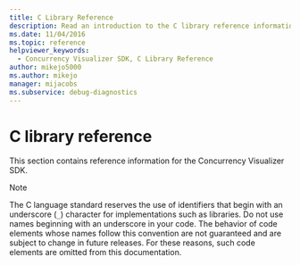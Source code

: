 ```yaml
---
title: C Library Reference
description: Read an introduction to the C library reference information for the Concurrency Visualizer SDK in Visual Studio.
ms.date: 11/04/2016
ms.topic: reference
helpviewer_keywords: 
  - Concurrency Visualizer SDK, C Library Reference
author: mikejo5000
ms.author: mikejo
manager: mijacobs
ms.subservice: debug-diagnostics
---
```

# C library reference

This section contains reference information for the Concurrency Visualizer SDK.

> [!NOTE]
> The C language standard reserves the use of identifiers that begin with an underscore (`_`) character for implementations such as libraries. Do not use names beginning with an underscore in your code. The behavior of code elements whose names follow this convention are not guaranteed and are subject to change in future releases. For these reasons, such code elements are omitted from this documentation.
